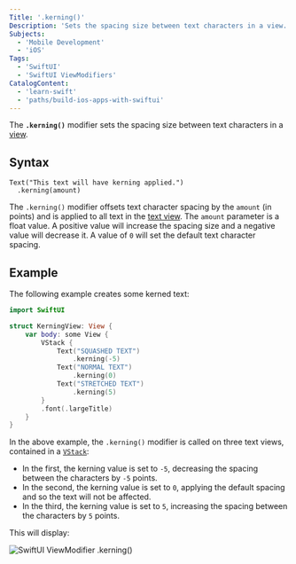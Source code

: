 ```yaml
---
Title: '.kerning()'
Description: 'Sets the spacing size between text characters in a view.'
Subjects:
  - 'Mobile Development'
  - 'iOS'
Tags:
  - 'SwiftUI'
  - 'SwiftUI ViewModifiers'
CatalogContent:
  - 'learn-swift'
  - 'paths/build-ios-apps-with-swiftui'
---
```


The **`.kerning()`** modifier sets the spacing size between text characters in a [view](https://www.codecademy.com/resources/docs/swiftui/views).

## Syntax

```pseudo
Text("This text will have kerning applied.")
  .kerning(amount)
```

The `.kerning()` modifier offsets text character spacing by the `amount` (in points) and is applied to all text in the [text view](https://www.codecademy.com/resources/docs/swiftui/views/text). The `amount` parameter is a float value. A positive value will increase the spacing size and a negative value will decrease it. A value of `0` will set the default text character spacing.

## Example

The following example creates some kerned text:

```swift
import SwiftUI

struct KerningView: View {
    var body: some View {
        VStack {
            Text("SQUASHED TEXT")
                .kerning(-5)
            Text("NORMAL TEXT")
                .kerning(0)
            Text("STRETCHED TEXT")
                .kerning(5)
        }
        .font(.largeTitle)
    }
}
```

In the above example, the `.kerning()` modifier is called on three text views, contained in a [`VStack`](https://www.codecademy.com/resources/docs/swiftui/views/vstack):

- In the first, the kerning value is set to `-5`, decreasing the spacing between the characters by `-5` points.
- In the second, the kerning value is set to `0`, applying the default spacing and so the text will not be affected.
- In the third, the kerning value is set to `5`, increasing the spacing between the characters by `5` points.

This will display:

![SwiftUI ViewModifier .kerning()](https://raw.githubusercontent.com/Codecademy/docs/main/media/swiftui-kerning.png)
